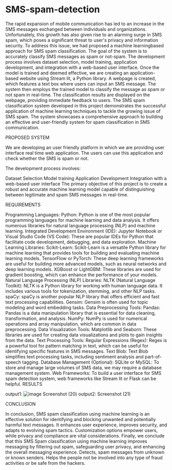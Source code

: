 # SMS-spam-detection
The rapid expansion of mobile communication has led to an increase in the SMS messages exchanged between individuals and organizations. Unfortunately, this growth has also given rise to an alarming surge in SMS spam, which poses a significant threat to user's privacy and information security. To address this issue, we had proposed a machine learningbased approach for SMS spam classification. The goal of the system is to accurately classify SMS messages as spam or not-spam. The development process involves dataset selection, model training, application development, and integration with a web-based user interface. Once the model is trained and deemed effective, we are creating an application-based website using Stream lit, a Python library. A webpage is created, which features a text box where users can input an SMS message. The system then employs the trained model to classify the message as spam or not spam in real-time. The classification results are displayed on the webpage, providing immediate feedback to users. The SMS spam classification system developed in this project demonstrates the successful application of machine learning techniques to tackle the growing issue of SMS spam. The system showcases a comprehensive approach to building an effective and user-friendly system for spam classification in SMS communication.

PROPOSED SYSTEM

We are developing an user friendly platform in which we are providing user interface real time web application. The users can use this application and check whether the SMS is spam or not.

The development process involves:

Dataset Selection
Model training
Application Development
Integration with a web-based user interface
The primary objective of this project is to create a robust and accurate machine learning model capable of distinguishing between legitimate and spam SMS messages in real-time.

REQUIREMENTS

Programming Languages: Python: Python is one of the most popular programming languages for machine learning and data analysis. It offers numerous libraries for natural language processing (NLP) and machine learning.
Integrated Development Environment (IDE): Jupyter Notebook or Visual Studio Code (VS Code): These are popular IDEs for Python that facilitate code development, debugging, and data exploration.
Machine Learning Libraries: Scikit-Learn: Scikit-Learn is a versatile Python library for machine learning that provides tools for building and evaluating machine learning models. TensorFlow or PyTorch: These deep learning frameworks are useful for building more advanced models, such as neural networks and deep learning models. XGBoost or LightGBM: These libraries are used for gradient boosting, which can enhance the performance of your models.
Natural Language Processing (NLP) Libraries: NLTK (Natural Language Toolkit): NLTK is a Python library for working with human language data. It includes various tools for tokenization, stemming, and other NLP tasks. spaCy: spaCy is another popular NLP library that offers efficient and fast text processing capabilities. Gensim: Gensim is often used for topic modeling and word embedding tasks.
Data Preprocessing Tools: Pandas: Pandas is a data manipulation library that is essential for data cleaning, transformation, and analysis. NumPy: NumPy is used for numerical operations and array manipulation, which are common in data preprocessing.
Data Visualization Tools: Matplotlib and Seaborn: These libraries are used for creating data visualizations and plots to gain insights from the data.
Text Processing Tools: Regular Expressions (Regex): Regex is a powerful tool for pattern matching in text, which can be useful for identifying specific features in SMS messages. Text Blob: Text Blob simplifies text processing tasks, including sentiment analysis and part-of-speech tagging.
Database Management (Optional): SQLite or MySQL: To store and manage large volumes of SMS data, we may require a database management system.
Web Frameworks: To build a user interface for SMS spam detection system, web frameworks like Stream lit or Flask can be helpful.
RESULTS

output1: ![image](https://github.com/user-attachments/assets/156ab5a3-0fbb-4cb7-b2c1-ec43f31c72a5)
Screenshot (20) output2: Screenshot (21)

CONCLUSION

In conclusion, SMS spam classification using machine learning is an effective solution for identifying and blocking unwanted and potentially harmful text messages. It enhances user experience, improves security, and adapts to evolving spam tactics. Customization options empower users, while privacy and compliance are vital considerations. Finally, we conclude that this SMS Spam classification using machine learning improves messaging by filtering out spam, safeguarding user privacy, and enhancing the overall messaging experience. Detects, spam messages from unknown or known senders. Helps the people not be involved into any type of fraud activities or be safe from the hackers.
